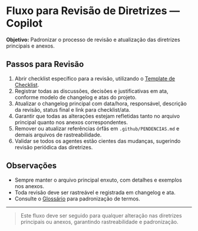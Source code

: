 # Fluxo para Revisão de Diretrizes — Copilot

**Objetivo:** Padronizar o processo de revisão e atualização das diretrizes principais e anexos.

## Passos para Revisão

1. Abrir checklist específico para a revisão, utilizando o [Template de Checklist](../TEMPLATE_CHECKLIST.md).
2. Registrar todas as discussões, decisões e justificativas em ata, conforme modelo de changelog e atas do projeto.
3. Atualizar o changelog principal com data/hora, responsável, descrição da revisão, status final e link para checklist/ata.
4. Garantir que todas as alterações estejam refletidas tanto no arquivo principal quanto nos anexos correspondentes.
5. Remover ou atualizar referências órfãs em `.github/PENDENCIAS.md` e demais arquivos de rastreabilidade.
6. Validar se todos os agentes estão cientes das mudanças, sugerindo revisão periódica das diretrizes.

## Observações
- Sempre manter o arquivo principal enxuto, com detalhes e exemplos nos anexos.
- Toda revisão deve ser rastreável e registrada em changelog e ata.
- Consulte o [Glossário](./glossario.md) para padronização de termos.

---

> Este fluxo deve ser seguido para qualquer alteração nas diretrizes principais ou anexos, garantindo rastreabilidade e padronização.